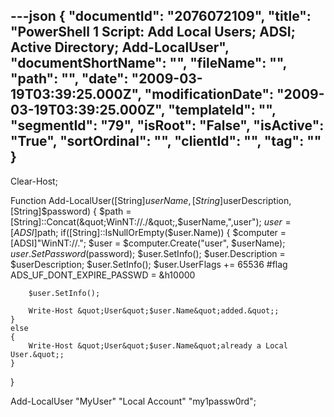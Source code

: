 ---json
{
  "documentId": "2076072109",
  "title": "PowerShell 1 Script: Add Local Users; ADSI; Active Directory; Add-LocalUser",
  "documentShortName": "",
  "fileName": "",
  "path": "",
  "date": "2009-03-19T03:39:25.000Z",
  "modificationDate": "2009-03-19T03:39:25.000Z",
  "templateId": "",
  "segmentId": "79",
  "isRoot": "False",
  "isActive": "True",
  "sortOrdinal": "",
  "clientId": "",
  "tag": ""
}
---

Clear-Host;

Function Add-LocalUser([String]$userName, [String]$userDescription, [String]$password)
{
	$path = [String]::Concat(&quot;WinNT://./&quot;,$userName,&quot;,user&quot;);
	$user = [ADSI]$path;
	if([String]::IsNullOrEmpty($user.Name))
	{
		$computer = [ADSI]&quot;WinNT://.&quot;;
		$user = $computer.Create(&quot;user&quot;, $userName);
		$user.SetPassword($password);
		$user.SetInfo();
		$user.Description = $userDescription;
		$user.SetInfo();
		$user.UserFlags += 65536
                #flag ADS_UF_DONT_EXPIRE_PASSWD = &h10000

		$user.SetInfo();

		Write-Host &quot;User&quot;$user.Name&quot;added.&quot;;
	}
	else
	{
		Write-Host &quot;User&quot;$user.Name&quot;already a Local User.&quot;;
	}
}

Add-LocalUser &quot;MyUser&quot; &quot;Local Account&quot; &quot;my1passw0rd&quot;;
